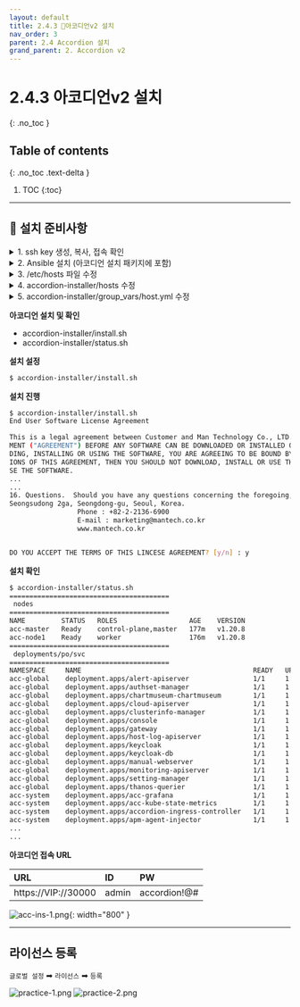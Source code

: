 ```yaml
---
layout: default
title: 2.4.3 👨아코디언v2 설치
nav_order: 3
parent: 2.4 Accordion 설치
grand_parent: 2. Accordion v2
---
```


# 2.4.3 아코디언v2 설치
{: .no_toc }

## Table of contents
{: .no_toc .text-delta }

1. TOC
{:toc}


---


## 📖 설치 준비사항

<details>
<summary>1. ssh key 생성, 복사, 접속 확인</summary>
  
{% highlight bash %}


Ansible script 수행을 위해 각 노드에서 ssh로 root 로그인이 가능하도록 설정 변경합니다. (Master&node 서버) 
$ vi /etc/ssh/sshd_config
…
PasswordAuthentication yes
PermitRootLogin yes
…
$ systemctl restart sshd

master서버에서 ssh key를 생성합니다. (Master 서버) (Master서버를 포함하여 적용해야합니다.)
$ ssh-copy-id -i /root/.ssh/id_rsa.pub [노드IP]
The authenticity of host '10.140.0.3 (10.140.0.3)' can’t be established.
ECDSA key fingerprint is 34:b2:38:b8:be:1b:dd:f1:44:d8:ba:ec:92:d1:d6:dc.
Are you sure you want to continue connecting (yes/no)? yes
/bin/ssh-copy-id: INFO: attempting to log in with the new key(s), to filter out any that are already installed
/bin/ssh-copy-id: INFO: 1 key(s) remain to be installed — if you are prompted now it is to install the new keys
root@10.140.0.3’s password:
Number of key(s) added: 1
Now try logging into the machine, with: "ssh '10.140.0.3'"
and check to make sure that only the key(s) you wanted were added.
(cluster의 구성서버 모두 등록할 때까지 반복해야 합니다.)

SSH Key 설정이 정상적인 확인합니다. (Master 서버) (Master서버를 포함하여 적용해야합니다.)
$ ssh [노드IP]
The authenticity of host 'acc-node1 (10.140.0.3)' can’t be established.
ECDSA key fingerprint is 34:b2:38:b8:be:1b:dd:f1:44:d8:ba:ec:92:d1:d6:dc.
Are you sure you want to continue connecting (yes/no)? yes
Warning: Permanently added 'acc-node1' (ECDSA) to the list of known hosts.
Last failed login: Mon Sep 4 08:17:06 UTC 2017 from 59.49.38.210 on ssh:notty
There was 1 failed login attempt since the last successful login.
Last login: Mon Sep 4 07:18:33 2017
[root@acc-node1 ~] (패스워드 없이 로그인이 가능하면 정상입니다.)

{% endhighlight %}
   
</details>


<details>
<summary>2. Ansible 설치 (아코디언 설치 패키지에 포함)</summary>
  
{% highlight bash %}
# 각 OS에 맞도록 접속
$ /rpms/rpm_redhat7/0_ansible/install.sh # Redhat 계열 7버전
$ /rpms/rpm_redhat8/0_ansible/install.sh # Redhat 계열 8버전
$ /rpms/rpm_dpkg/0_ansible/install.sh # ubuntu 18버전

{% endhighlight %}
   
</details>

<details>
<summary>3. /etc/hosts 파일 수정</summary>
  
{% highlight bash %}

$ vi /etc/hosts
10.140.0.2
acc-master
10.140.0.3
acc-node1
10.140.0.4
acc-node2
10.140.0.5
acc-master2
10.140.0.6
acc-master3
…
{% endhighlight %}
   
</details>
<details>
<summary>4. accordion-installer/hosts 수정</summary>
hostname, ansible_host 정보를 수정


{% highlight bash %}

install-server  ansible_host=127.0.0.1     ansible_connection=local   node_role=infra

#########################################################################################
# host-cluster List
#########################################################################################
acc-host-master   ansible_host=10.20.200.201    ansible_connection=ssh   node_role=infra
acc-host-node1    ansible_host=10.20.200.204    ansible_connection=ssh   node_role=infra
acc-host-node2    ansible_host=10.20.200.205    ansible_connection=ssh   node_role=infra

#########################################################################################
# member-cluster List
#########################################################################################
#acc-member-master    ansible_host=10.20.200.206    ansible_connection=ssh   node_role=infra
#acc-member-node1    ansible_host=10.20.200.207    ansible_connection=ssh     node_role=infra
#acc-member-node2    ansible_host=10.20.200.208    ansible_connection=ssh     node_role=infra
#acc-member-master2   ansible_host=10.20.200.5    ansible_connection=ssh     node_role=infra
#acc-member-master3   ansible_host=10.20.200.6    ansible_connection=ssh     node_role=infra

#########################################################################################
# Group List 
#########################################################################################
[local]
install-server

#########################################################################################
# Manager Group

[host-master]
acc-master

[host-master-cluster]

[host-minions]
acc-node1
acc-node2

[host-cluster]
acc-master
acc-node1
acc-node2

{% endhighlight %}
   
</details>
<details>
<summary>5. accordion-installer/group_vars/host.yml 수정</summary>

{% highlight bash %}

#- setup variable for cluster installation

########################################################
## Master configuation
########################################################
# master isolation ( yes / no ) 
master_isolation: "yes"
master_host_name: "acc-master" # 정보 수정
master_ip: 10.20.200.201 # 정보 수정

########################################################
# 3master mode( yes / no )
########################################################
master_mode: "no"
master2_ip: 10.20.200.202
master3_ip: 10.20.200.203
master2_hostname: "dev-accordion2"
master3_hostname: "dev-accordion3"
# L4_mode ( L4 / haproxy )
L4_mode: "haproxy"
haproxy_port: 8443
keep_vip: 10.20.200.200
keep_interface: ens192
# Set it up if you want to add the master server later
# If master_mode is "no", it will not work.
# single_option( yes / no )
single_option: "no"

########################################################
## container_name (containerd & cri-o)
########################################################
container_option: "containerd"

# container_option (containerd)
selinux_enable: "no"

# container_option (cri-o)
crio_interface: "ens192"
pid_limit: "4096"

########################################################
# storage setting
########################################################
# storage_option ( nfs / ceph )
storage_option: "nfs"

# nfs_setup ( internal / external )
nfs_setup: "internal" 
nfs_server_ip: 10.10.0.84 # master ip로 정보 수정
accordion_nfs_path: "/mnt/vol1"

# nfs_version ( v3 / v4 )
nfs_version: "v3"

# ceph_option ( cephfs / rbd )
ceph_option: "cephfs"

#ceph health, ceph fsid, ceph auth get-key client.admin, ceph status
ceph_server_ip: "10.20.200.107"
ceph_server_port: "6789"
ceph_id: "admin"
ceph_key: "AQCKoqVh0eR5MxAAL4WziV7oyVsdtHC6Wz0RcQ=="
#ceph_id: "kubernetes"
#ceph_key: "AQBDpKVhFhPCIRAAf1xqSLgi558DIH+FvcCyMQ=="
ceph_fsid: "84ab6f51-d13e-4a83-9ccc-fd3b9228e728"
ceph_fsname: "cephfs"
#ceph_fsname: "cephrbd_pool"

########################################################
# etcd external option
########################################################
etcd_external: "no"

########################################################
# base registry
########################################################
# accordion_registry_option ( local / external )
base_registry_option: "local"
base_registry_address: 10.20.200.200 # master ip로 정보 수정
base_registry_port: 5000
base_registry_id: accregistry
base_registry_passwd: accordionadmin

########################################################
# user registry
########################################################
# registry_option ( registry / harbor)
user_registry_option: "registry"
user_registry_address: 10.20.200.200 # master ip로 정보 수정
user_registry_port: 30001

# registry_external ( yes / no )
user_registry_external: "no"

# user_registry_external: "yes"
user_registry_id: accregistry
user_registry_pw: accordionadmin

# registry information
htpasswd_option: "yes"

########################################################
# Network Setting
########################################################
# CNI (calico or weave)
network_cni: "calico"
# podman Network
podman_cidr: "172.17.0.0/16"
# Pod Network (weave)
IPALLOC_RANGE: "172.32.0.0/12"
# Pod Network (calico)
pod_network_cidr: "172.32.0.0/16"
# Calico Mode (IPIP & vxlan)
calico_backend: "vxlan" # 정보 수정
# kubernetes Service Network
service_cidr: "10.96.0.0/12"
kubelet_clusterdns: "10.96.0.10"
kubernetes_clusterip: "10.96.0.1"

########################################################
## container dir
########################################################
containers_storage_runroot: /mnt/vol1/var/run/containers # 정보 수정
containers_storage_volume: /mnt/vol1/var/lib/containers # 정보 수정

########################################################
## Kubernetes dir
########################################################
kubelet_root_dir: /mnt/vol1/var/lib # 정보 수정
kube_addon_dir: /mnt/vol1/etc/kubernetes/addon # 정보 수정
docker_rpm_dir: /mnt/vol1/tmp # 정보 수정 

########################################################
# If the external IP is set up on the master server, enter the IP.
########################################################
master_external_ip: "127.0.0.1" # public ip로 정보 수정

########################################################
## Add node option (yes / no)
########################################################
noschedule: "no"

##########################################
## accordion GPU monitoring(yes/no)
##########################################
gpu_server: "yes"

##########################################
## external prometheus
##########################################
external_prometheus: "no"
prometheus_name: "prometheus-operator-prometheus"
prometheus_ns: "acc-system"


{% endhighlight %}
   
</details>



**아코디언 설치 및 확인**
- accordion-installer/install.sh
- accordion-installer/status.sh

**설치 설정**
```bash
$ accordion-installer/install.sh
```

**설치 진행**
```bash
$ accordion-installer/install.sh
End User Software License Agreement

This is a legal agreement between Customer and Man Technology Co., LTD. ("Mantech").  YOU MUST READ AND AGREE TO THE TERMS OF THIS END USER SOFTWARE LICENSE AGREE
MENT ("AGREEMENT") BEFORE ANY SOFTWARE CAN BE DOWNLOADED OR INSTALLED OR USED.  BY CLICKING ON THE "ACCEPT" BUTTON OR TYPING THE "Y" OF THIS AGREEMENT, OR DOWNLOA
DING, INSTALLING OR USING THE SOFTWARE, YOU ARE AGREEING TO BE BOUND BY THE TERMS AND CONDITIONS OF THIS AGREEMENT.  IF YOU DO NOT AGREE WITH THE TERMS AND CONDIT
IONS OF THIS AGREEMENT, THEN YOU SHOULD NOT DOWNLOAD, INSTALL OR USE THE SOFTWARE.  BY DOING SO YOU FORGO ANY IMPLIED OR STATED RIGHTS TO DOWNLOAD OR INSTALL OR U
SE THE SOFTWARE.
...
...
16. Questions.  Should you have any questions concerning the foregoing, please contact Mantech at the following address: Man Technology Co., LTD. 12th Fl, 308-4,
Seongsudong 2ga, Seongdong-gu, Seoul, Korea.
                 Phone : +82-2-2136-6900
                 E-mail : marketing@mantech.co.kr
                 www.mantech.co.kr


DO YOU ACCEPT THE TERMS OF THIS LINCESE AGREEMENT? [y/n] : y
```

**설치 확인**
```bash
$ accordion-installer/status.sh
========================================
 nodes
========================================
NAME         STATUS   ROLES                  AGE    VERSION
acc-master   Ready    control-plane,master   177m   v1.20.8
acc-node1    Ready    worker                 176m   v1.20.8
========================================
 deployments/po/svc
========================================
NAMESPACE     NAME                                           READY   UP-TO-DATE   AVAILABLE   AGE
acc-global    deployment.apps/alert-apiserver                1/1     1            1           162m
acc-global    deployment.apps/authset-manager                1/1     1            1           161m
acc-global    deployment.apps/chartmuseum-chartmuseum        1/1     1            1           163m
acc-global    deployment.apps/cloud-apiserver                1/1     1            1           161m
acc-global    deployment.apps/clusterinfo-manager            1/1     1            1           172m
acc-global    deployment.apps/console                        1/1     1            1           162m
acc-global    deployment.apps/gateway                        1/1     1            1           162m
acc-global    deployment.apps/host-log-apiserver             1/1     1            1           162m
acc-global    deployment.apps/keycloak                       1/1     1            1           163m
acc-global    deployment.apps/keycloak-db                    1/1     1            1           163m
acc-global    deployment.apps/manual-webserver               1/1     1            1           161m
acc-global    deployment.apps/monitoring-apiserver           1/1     1            1           162m
acc-global    deployment.apps/setting-manager                1/1     1            1           163m
acc-global    deployment.apps/thanos-querier                 1/1     1            1           163m
acc-system    deployment.apps/acc-grafana                    1/1     1            1           170m
acc-system    deployment.apps/acc-kube-state-metrics         1/1     1            1           170m
acc-system    deployment.apps/accordion-ingress-controller   1/1     1            1           170m
acc-system    deployment.apps/apm-agent-injector             1/1     1            1           166m
...
...

```

**아코디언 접속 URL**

| URL      | ID    | PW    |
|:---------|:------|:------|
| https://VIP://30000      | admin  | accordion!@# |

![acc-ins-1.png](/assets/images/accordion/acc-ins-1.png){: width="800" }


---


## 라이선스 등록
`글로벌 설정` ➡ `라이선스` ➡ `등록`

![practice-1.png](/assets/images/accordion/practice-1.png)
![practice-2.png](/assets/images/accordion/practice-2.png)
